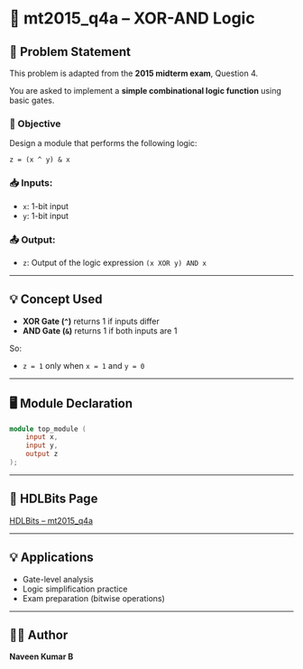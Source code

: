 # 🔁 mt2015_q4a – XOR-AND Logic

## 📘 Problem Statement

This problem is adapted from the **2015 midterm exam**, Question 4.

You are asked to implement a **simple combinational logic function** using basic gates.

### 🎯 Objective

Design a module that performs the following logic:

```
z = (x ^ y) & x
```

### 📥 Inputs:
- `x`: 1-bit input  
- `y`: 1-bit input

### 📤 Output:
- `z`: Output of the logic expression `(x XOR y) AND x`

---

## 💡 Concept Used

- **XOR Gate (`^`)** returns 1 if inputs differ
- **AND Gate (`&`)** returns 1 if both inputs are 1

So:
- `z = 1` only when `x = 1` and `y = 0`

---

## 🖥️ Module Declaration

```verilog
module top_module (
    input x,
    input y,
    output z
);
```

---

## 🔗 HDLBits Page

[HDLBits – mt2015_q4a](https://hdlbits.01xz.net/wiki/Mt2015_q4a)

---

## 💡 Applications

- Gate-level analysis
- Logic simplification practice
- Exam preparation (bitwise operations)

---

## 👨‍💻 Author

**Naveen Kumar B**
